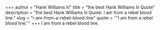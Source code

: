 +++
author = "Hank Williams Iii"
title = "the best Hank Williams Iii Quote"
description = "the best Hank Williams Iii Quote: I am from a rebel blood line."
slug = "i-am-from-a-rebel-blood-line"
quote = '''I am from a rebel blood line.'''
+++
I am from a rebel blood line.
